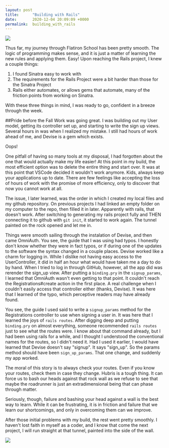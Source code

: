 ```yaml
---
layout: post
title:      "Building with Rails"
date:       2020-12-04 20:09:09 +0000
permalink:  building_with_rails
---
```



![](https://static.wikia.nocookie.net/tinytoons/images/7/76/ThirteenSomething-WileECoyotePaintsATunnel.JPG/revision/latest?cb=20160805110930)

Thus far, my journey through Flatiron School has been pretty smooth. The logic of programming makes sense, and it is just a matter of learning the new rules and applying them. Easy! Upon reaching the Rails project, I knew a couple things:

1. I found Sinatra easy to work with
2. The requirements for the Rails Project were a bit harder than those for the Sinatra Project
3. Rails either automates, or allows gems that automate, many of the friction points from working on Sinatra.

With these three things in mind, I was ready to go, confident in a breeze through the week.

##Pride before the Fall
Work was going great. I was building out my User model, getting its controller set up, and starting to write the sign up views. Several hours in was when I realized my mistake. I still had hours of work ahead of me, and Devise is a gem which exists.

Oops!

One pitfall of having so many tools at my disposal, I had forgotten about the one that would actually make my life easier! At this point in my build, the most efficient option was to delete the entire thing and start over. It was at this point that VSCode decided it wouldn't work anymore. Kids, always keep your applications up to date. There are few feelings like accepting the loss of hours of work with the promise of more efficiency, only to discover that now you cannot work at all. 

The issue, I later learned, was the order in which I created my local files and my github repository. On previous projects I had linked an empty folder on my computer to the repo, then filled it in later. Apparently with rails, that doesn't work. After switching to generating my rails project fully and THEN connecting it to github with `git init`, it started to work again. The tunnel painted on the rock opened and let me in.

Things were smooth sailing through the instalation of Devise, and then came OmniAuth. You see, the guide that I was using had typos. I honestly don't know whether they were in fact typos, or if during one of the updates to the software the syntax changed in a couple places. Devise worked like a charm for logging in. While I dislike not having easy access to the UserController, it did in half an hour what would have taken me a day to do by hand. When I tried to log in through GitHub, however, all the app did was rerender the sign_up view. After putting a `binding.pry` in the `signup_params`, I learned that OmniAuth wasn't even getting to that point. It couldn't reach the Registrations#create action in the first place. A real challenge when I couldn't easily access that controller either (thanks, Devise). It was here that I learned of the typo, which perceptive readers may have already found.

You see, the guide I used said to write a `signup_params` method for the Registrations controller to use when signing a user in.  It was here that I learned the joys of `rails routes`. After digging deep and putting `binding.pry` on almost everything, someone recommended  `rails routes` just to see what the routes were. I know about that command already, but I had been using rails for a while, and I thought I understood the conventional names for the routes, so I didn't need it. Had I used it earlier, I would have learned that Devise doesn't say "signup". It says "sign_up". So the params method should have been `sign_up_params`. That one change, and suddenly my app worked.

The moral of this story is to always check your routes. Even if you know your routes, check them in case they change. Hubris is a tough thing. It can force us to bash our heads against that rock wall as we refuse to see that maybe the roadrunner is just an extradimensional being that can phase through matter.

Seriously, though, failure and bashing your head against a wall is the best way to learn. While it can be frustrating, it is in friction and failure that we learn our shortcomings, and only in overcoming them can we improve.

After those initial problems with my build, the rest went pretty smoothly. I haven't lost faith in myself as a coder, and I know that come the next project, I will run straight at that tunnel, painted into the side of the wall.

![](https://s3.crackedcdn.com/phpimages/article/6/3/8/558638_v2.jpg)
